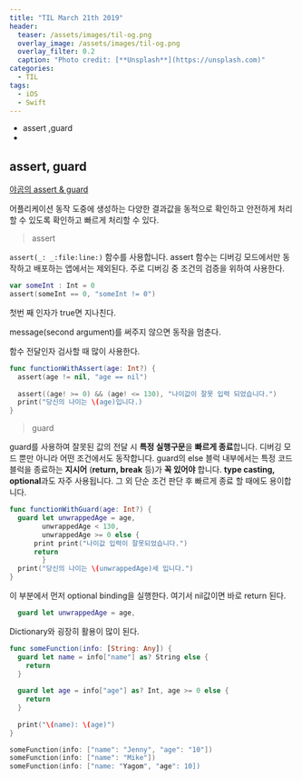 ```yaml
---
title: "TIL March 21th 2019"
header:
  teaser: /assets/images/til-og.png
  overlay_image: /assets/images/til-og.png
  overlay_filter: 0.2
  caption: "Photo credit: [**Unsplash**](https://unsplash.com)"
categories:
  - TIL
tags:
  - iOS
  - Swift
---
```




- assert ,guard
- 

## assert, guard

[야곰의 assert & guard](https://www.youtube.com/watch?v=heEKIxLs5Sc)

어플리케이션 동작 도중에 생성하는 다양한 결과값을 동적으로 확인하고 안전하게 처리할 수 있도록 확인하고 빠르게 처리할 수 있다.



> assert

`assert(_: _:file:line:)` 함수를 사용합니다.
assert 함수는 디버깅 모드에서만 동작하고 배포하는 앱에서는 제외된다. 주로 디버깅 중 조건의 검증을 위하여 사용한다.



```swift
var someInt : Int = 0
assert(someInt == 0, "someInt != 0")
```

첫번 째 인자가 true면 지나친다.

message(second argument)를 써주지 않으면 동작을 멈춘다.



함수 전달인자 검사할 때 많이 사용한다.

```swift
func functionWithAssert(age: Int?) {
  assert(age != nil, "age == nil")
  
  assert((age! >= 0) && (age! <= 130), "나이값이 잘못 입력 되었습니다.")
  print("당신의 나이는 \(age)입니다.)
}
```



> guard

guard를 사용하여 잘못된 값의 전달 시 **특정 실행구문**을 **빠르게 종료**합니다. 디버깅 모드 뿐만 아니라 어떤 조건에서도 동작합니다. guard의 else 블럭 내부에서는 특정 코드블럭을 종료하는 **지시어** (**return, break** 등)가 **꼭 있어야** 합니다.
**type casting, optional**과도 자주 사용됩니다. 그 외 단순 조건 판단 후 빠르게 종료 할 때에도 용이합니다.



```swift
func functionWithGuard(age: Int?) {
  guard let unwrappedAge = age,
		unwrappedAge < 130,
		unwrappedAge >= 0 else {
      print print("나이값 입력이 잘못되었습니다.")
      return
		}
  print("당신의 나이는 \(unwrappedAge)세 입니다.")
}
```

이 부분에서 먼저 optional binding을 실행한다. 여기서 nil값이면 바로 return 된다.

```swift
  guard let unwrappedAge = age,
```



Dictionary와 굉장히 활용이 많이 된다.

```swift
func someFunction(info: [String: Any]) {
  guard let name = info["name"] as? String else {
    return
  }
  
  guard let age = info["age"] as? Int, age >= 0 else {
    return
  }
  
  print("\(name): \(age)")
}
```

```swift
someFunction(info: ["name": "Jenny", "age": "10"])
someFunction(info: ["name": "Mike"])
someFunction(info: ["name: "Yagom", "age": 10])
```

